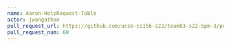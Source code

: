 ```yaml
---
name: Aaron-HelpRequest-Table
actor: jwangathan
pull_request_url: https://github.com/ucsb-cs156-s22/team03-s22-5pm-3/pull/60
pull_request_num: 60
---
```


